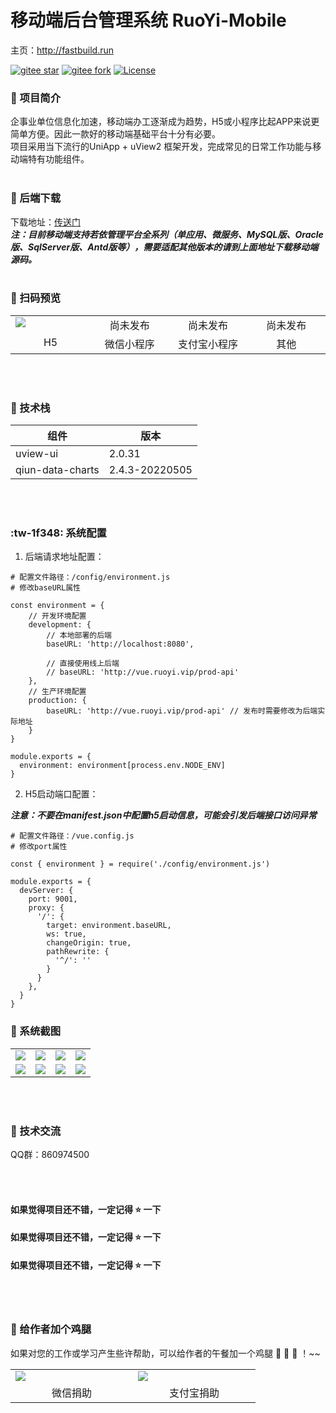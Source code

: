 # 移动端后台管理系统 RuoYi-Mobile
主页：<a href="http://fastbuild.run" target="_blank">http://fastbuild.run</a> 

[![gitee star](https://gitee.com/yinm/RuoYi-Mobile/badge/star.svg?theme=dark)]('https://gitee.com/yinm/RuoYi-Mobile/stargazers')
[![gitee fork](https://gitee.com/yinm/RuoYi-Mobile/badge/fork.svg?theme=dark)]('https://gitee.com/yinm/RuoYi-Mobile/members')
[![License](https://img.shields.io/badge/license-Apache%202-4EB1BA.svg)](https://www.apache.org/licenses/LICENSE-2.0.html)

### :peach: 项目简介
企事业单位信息化加速，移动端办工逐渐成为趋势，H5或小程序比起APP来说更简单方便。因此一款好的移动端基础平台十分有必要。<br>
项目采用当下流行的UniApp + uView2 框架开发，完成常见的日常工作功能与移动端特有功能组件。
<br><br>

### :pear: 后端下载
下载地址：<a href="http://fastbuild.run" target="_blank">传送门</a><br>
***注：目前移动端支持若依管理平台全系列（单应用、微服务、MySQL版、Oracle版、SqlServer版、Antd版等），需要适配其他版本的请到上面地址下载移动端源码。***
<br><br>

###  :strawberry: 扫码预览
<table>
    <tr>
        <td valign="top" width="180"><img src="https://images.gitee.com/uploads/images/2022/0526/091635_6bfffb01_1203341.png"/></td>
        <td valign="center" align="center" width="180">尚未发布</td>
        <td valign="center" align="center" width="180">尚未发布</td>
        <td valign="center" align="center" width="180">尚未发布</td>
    </tr>
    <tr>
        <td valign="top" align="center">H5</td>
        <td valign="top" align="center">微信小程序</td>
        <td valign="top" align="center">支付宝小程序</td>
        <td valign="top" align="center">其他</td>
    </tr>
</table>
<br><br>

###  :watermelon:  技术栈
| 组件       | 版本     |
|----------|--------|
| uview-ui | 2.0.31 |
| qiun-data-charts | 2.4.3-20220505 |

<br><br>

###   :tw-1f348:   系统配置
1. 后端请求地址配置：

```
# 配置文件路径：/config/environment.js
# 修改baseURL属性

const environment = {
	// 开发环境配置
	development: {
		// 本地部署的后端
		baseURL: 'http://localhost:8080',
		
		// 直接使用线上后端
		// baseURL: 'http://vue.ruoyi.vip/prod-api'
	},
	// 生产环境配置
	production: {
		baseURL: 'http://vue.ruoyi.vip/prod-api' // 发布时需要修改为后端实际地址
	}
}

module.exports = {
  environment: environment[process.env.NODE_ENV]
}
```
2. H5启动端口配置：

***注意：不要在manifest.json中配置h5启动信息，可能会引发后端接口访问异常***

```
# 配置文件路径：/vue.config.js
# 修改port属性

const { environment } = require('./config/environment.js')

module.exports = {
  devServer: {
    port: 9001,
    proxy: {
      '/': {
        target: environment.baseURL,
        ws: true,
        changeOrigin: true,
        pathRewrite: {
          '^/': ''
        }
      }
    },
  }
}

```




###    :lemon:   系统截图
<table>
    <tr>
        <td valign="top"><img src="https://gitee.com/yinm/RuoYi-Mobile/raw/master/static/preview/login.jpg"/></td>
        <td valign="top"><img src="https://gitee.com/yinm/RuoYi-Mobile/raw/master/static/preview/index.jpg"/></td>
        <td valign="top"><img src="https://gitee.com/yinm/RuoYi-Mobile/raw/master/static/preview/work.jpg"/></td>
        <td valign="top"><img src="https://gitee.com/yinm/RuoYi-Mobile/raw/master/static/preview/my.jpg"/></td>
    </tr>
    <tr>
        <td valign="top"><img src="https://gitee.com/yinm/RuoYi-Mobile/raw/master/static/preview/notice-m.jpg"/></td>
        <td valign="top"><img src="https://gitee.com/yinm/RuoYi-Mobile/raw/master/static/preview/notice-e.jpg"/></td>
        <td valign="top"><img src="https://gitee.com/yinm/RuoYi-Mobile/raw/master/static/preview/prefile.jpg"/></td>
        <td valign="top"><img src="https://gitee.com/yinm/RuoYi-Mobile/raw/master/static/preview/pwd-reset.jpg"/></td>
    </tr>
</table>
<br><br>

###  :lollipop: 技术交流
QQ群：860974500

<br><br>
#### 如果觉得项目还不错，一定记得 :star: 一下
#### 如果觉得项目还不错，一定记得 :star: 一下
#### 如果觉得项目还不错，一定记得 :star: 一下
<br><br>

###  :poultry_leg:  给作者加个鸡腿
如果对您的工作或学习产生些许帮助，可以给作者的午餐加一个鸡腿 :poultry_leg:  :poultry_leg:  :poultry_leg: ！~~
<table>
    <tr>
        <td valign="top" width="180"><img src="https://gitee.com/yinm/RuoYi-Mobile/raw/master/static/preview/wechat_pay.jpg"/></td>
        <td valign="top" width="180"><img src="https://gitee.com/yinm/RuoYi-Mobile/raw/master/static/preview/ali_pay.jpg"/></td>
    </tr>
    <tr>
        <td valign="top" align="center">微信捐助</td>
        <td valign="top" align="center">支付宝捐助</td>
    </tr>
</table>